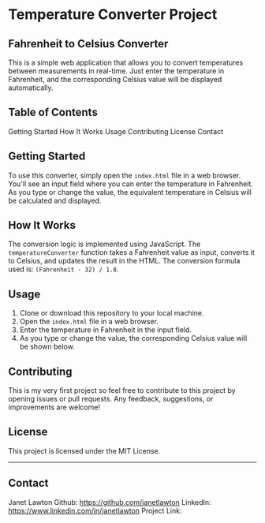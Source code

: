<h1>Temperature Converter Project</h1>

## Fahrenheit to Celsius Converter

This is a simple web application that allows you to convert temperatures between measurements in real-time. Just enter the temperature in Fahrenheit, and the corresponding Celsius value will be displayed automatically.
## Table of Contents
Getting Started
How It Works 
Usage 
Contributing 
License
Contact 

## Getting Started

To use this converter, simply open the `index.html` file in a web browser. You'll see an input field where you can enter the temperature in Fahrenheit. As you type or change the value, the equivalent temperature in Celsius will be calculated and displayed.

## How It Works

The conversion logic is implemented using JavaScript. The `temperatureConverter` function takes a Fahrenheit value as input, converts it to Celsius, and updates the result in the HTML. The conversion formula used is: `(Fahrenheit - 32) / 1.8`.

## Usage

1. Clone or download this repository to your local machine.
2. Open the `index.html` file in a web browser.
3. Enter the temperature in Fahrenheit in the input field.
4. As you type or change the value, the corresponding Celsius value will be shown below.

## Contributing

This is my very first project so feel free to contribute to this project by opening issues or pull requests. Any feedback, suggestions, or improvements are welcome!

## License 

This project is licensed under the MIT License.

---

## Contact 
Janet Lawton
Github: https://github.com/janetlawton
LinkedIn: https://www.linkedin.com/in/janetlawton
Project Link: 




